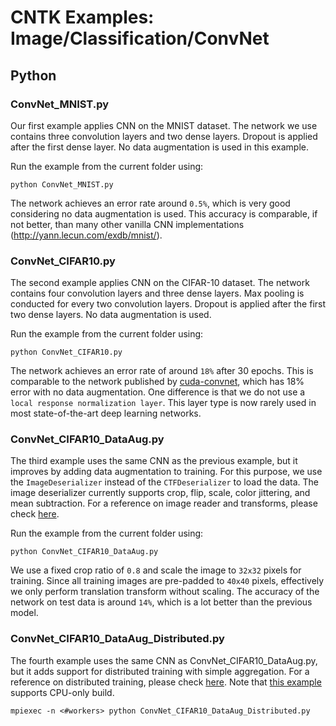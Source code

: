 # CNTK Examples: Image/Classification/ConvNet

## Python

### ConvNet_MNIST.py

Our first example applies CNN on the MNIST dataset. The network we use contains three convolution layers and two dense layers. Dropout is applied after the first dense layer. No data augmentation is used in this example.

Run the example from the current folder using:

`python ConvNet_MNIST.py`

The network achieves an error rate around `0.5%`, which is very good considering no data augmentation is used. This accuracy is comparable, if not better, than many other vanilla CNN implementations (http://yann.lecun.com/exdb/mnist/).

### ConvNet_CIFAR10.py

The second example applies CNN on the CIFAR-10 dataset. The network contains four convolution layers and three dense layers. Max pooling is conducted for every two convolution layers. Dropout is applied after the first two dense layers. No data augmentation is used.

Run the example from the current folder using:

`python ConvNet_CIFAR10.py`

The network achieves an error rate of around `18%` after 30 epochs. This is comparable to the network published by [cuda-convnet](https://code.google.com/p/cuda-convnet/), which has 18% error with no data augmentation. One difference is that we do not use a `local response normalization layer`. This layer type is now rarely used in most state-of-the-art deep learning networks.

### ConvNet_CIFAR10_DataAug.py

The third example uses the same CNN as the previous example, but it improves by adding data augmentation to training. For this purpose, we use the `ImageDeserializer` instead of the `CTFDeserializer` to load the data. The image deserializer currently supports crop, flip, scale, color jittering, and mean subtraction.
For a reference on image reader and transforms, please check [here](https://www.cntk.ai/pythondocs/cntk.io.html?highlight=imagedeserializer#cntk.io.ImageDeserializer).

Run the example from the current folder using:

`python ConvNet_CIFAR10_DataAug.py`

We use a fixed crop ratio of `0.8` and scale the image to `32x32` pixels for training. Since all training images are pre-padded to `40x40` pixels, effectively we only perform translation transform without scaling. The accuracy of the network on test data is around `14%`, which is a lot better than the previous model.

### ConvNet_CIFAR10_DataAug_Distributed.py

The fourth example uses the same CNN as ConvNet_CIFAR10_DataAug.py, but it adds support for distributed training with simple aggregation. For a reference on distributed training, please check [here](https://github.com/Microsoft/CNTK/wiki/Multiple-GPUs-and-machines).
Note that [this example](./ConvNet_CIFAR10_DataAug_Distributed.py) supports CPU-only build.

`mpiexec -n <#workers> python ConvNet_CIFAR10_DataAug_Distributed.py`
